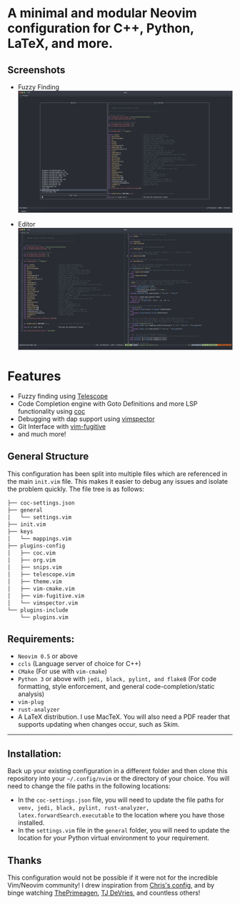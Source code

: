 # A minimal and modular Neovim configuration for C++, Python, LaTeX, and more.


## Screenshots
- Fuzzy Finding 
![](images/telescope.png)

- Editor
![](images/editor.png)

# Features
- Fuzzy finding using [Telescope](https://github.com/nvim-telescope/telescope.nvim)
- Code Completion engine with Goto Definitions and more LSP functionality using [coc](https://github.com/neoclide/coc.nvim)
- Debugging with dap support using [vimspector](https://github.com/puremourning/vimspector)
- Git Interface with [vim-fugitive](https://github.com/tpope/vim-fugitive)
- and much more!

## General Structure
This configuration has been split into multiple files which are referenced in the main `init.vim` file. This makes it easier to debug any issues and isolate the problem quickly. The file tree is as follows:
```
├── coc-settings.json
├── general
│   └── settings.vim
├── init.vim
├── keys
│   └── mappings.vim
├── plugins-config
│   ├── coc.vim
│   ├── org.vim
│   ├── snips.vim
│   ├── telescope.vim
│   ├── theme.vim
│   ├── vim-cmake.vim
│   ├── vim-fugitive.vim
│   └── vimspector.vim
└── plugins-include
    └── plugins.vim
```

## Requirements:
- `Neovim 0.5` or above
- `ccls` (Language server of choice for C++)
- `CMake` (For use with `vim-cmake`)
- `Python 3` or above with `jedi, black, pylint, and flake8` (For code formatting, style enforcement, and general code-completion/static analysis)
- `vim-plug` 
- `rust-analyzer`
- A LaTeX distribution. I use MacTeX. You will also need a PDF reader that supports updating when changes occur, such as Skim.

---

## Installation:
Back up your existing configuration in a different folder and then clone this repository into your `~/.config/nvim` or the directory of your choice. You will need to change the file paths in the following locations:
- In the `coc-settings.json` file, you will need to update the file paths for `venv, jedi, black, pylint, rust-analyzer, latex.forwardSearch.executable` to the location where you have those installed.
- In the `settings.vim` file in the `general` folder, you will need to update the location for your Python virtual environment to your requirement.

## Thanks
This configuration would not be possible if it were not for the incredible Vim/Neovim community! I drew inspiration from [Chris's config](https://github.com/ChristianChiarulli), and by binge watching [ThePrimeagen](https://www.youtube.com/channel/UC8ENHE5xdFSwx71u3fDH5Xw), [TJ DeVries](https://www.youtube.com/c/TJDeVries), and countless others!
